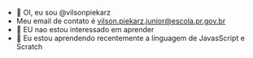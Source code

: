 - 👋 OI, eu sou @vilsonpiekarz
-    Meu email de contato é vilson.piekarz.junior@escola.pr.gov.br
- 👀 EU nao estou interessado em aprender
- 🌱 Eu estou aprendendo recentemente a linguagem de JavasScript e Scratch



<!---
vilsonpiekarz/vilsonpiekarz is a ✨ special ✨ repository because its `README.md` (this file) appears on your GitHub profile.
You can click the Preview link to take a look at your changes.
--->
